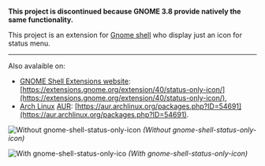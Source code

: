 __This project is discontinued because GNOME 3.8 provide natively the same functionality.__

This project is an extension for [Gnome shell](http://live.gnome.org/GnomeShell) who display just an icon for status menu.

---

Also avalaible on:

* [GNOME Shell Extensions website](https://extensions.gnome.org): [https://extensions.gnome.org/extension/40/status-only-icon/](https://extensions.gnome.org/extension/40/status-only-icon/),
* [Arch Linux](http://archlinux.org) [AUR](http://aur.archlinux.org): [https://aur.archlinux.org/packages.php?ID=54691](https://aur.archlinux.org/packages.php?ID=54691).

![Without gnome-shell-status-only-icon](http://www.llaumgui.com/public/images/fedora/fedora15/sans_status-only-icon.png "Without gnome-shell-status-only-icon") _(Without gnome-shell-status-only-icon)_

![With gnome-shell-status-only-ico](http://www.llaumgui.com/public/images/fedora/fedora15/status-only-icon.png "With gnome-shell-status-only-icon") _(With gnome-shell-status-only-icon)_
